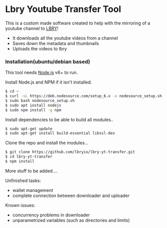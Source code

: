 # Lbry Youtube Transfer Tool
This is a custom made software created to help with the mirroring of a youtube channel to [LBRY](https://lbry.io/)!

  - It downloads all the youtube videos from a channel
  - Saves down the metadata and thumbnails
  - Uploads the videos to lbry
### Installation(ubuntu/debian based)

This tool needs [Node.js](https://nodejs.org/) v6+ to run.

Install Node.js and NPM if it isn't installed.

```sh
$ cd ~
$ curl -sL https://deb.nodesource.com/setup_6.x -o nodesource_setup.sh
$ sudo bash nodesource_setup.sh
$ sudo apt install nodejs
$ sudo npm install -g npm
```

Install dependencies to be able to build all modules..

```sh
$ sudo apt-get update
$ sudo apt-get install build-essential libssl-dev
```
Clone the repo and install the modules...
```sh
$ git clone https://github.com/lbryio/lbry-yt-transfer.git
$ cd lbry-yt-transfer
$ npm install
```

More stuff to be added....

Unfinished tasks:

* wallet management
* complete connection between downloader and uploader

Known issues:

* concurrency problems in downloader
* unparametrized variables (such as directories and limits)
